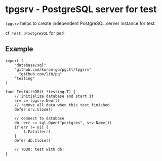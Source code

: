 # tpgsrv - PostgreSQL server for test

`tpgsrv` helps to create independent PostgreSQL server instance for test.

cf. `Test::PostgreSQL` for perl

## Example

```golang
import (
    "database/sql"
    "github.com/koron-go/pgctl/tpgsrv"
    _ "github.com/lib/pq"
    "testing"
)

func TestWithDB(t *testing.T) {
    // initialize database and start it
    srv := tpgsrv.New(t)
    // remove all data when this test finished
    defer srv.Close()

    // connect to database
    db, err := sql.Open("postgres", srv.Name())
    if err != nil {
        t.Fatal(err)
    }
    defer db.Close()

    // TODO: test with db!
}
```
